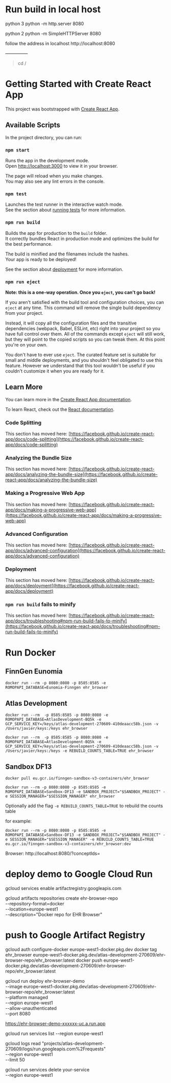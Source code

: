 

# Run build in local host

python 3
python -m http.server 8080

python 2 
python -m SimpleHTTPServer 8080

follow the address in localhost
http://localhost:8080

––––––––––
>cd /

# Getting Started with Create React App

This project was bootstrapped with [Create React App](https://github.com/facebook/create-react-app).

## Available Scripts

In the project directory, you can run:

### `npm start`

Runs the app in the development mode.\
Open [http://localhost:3000](http://localhost:3000) to view it in your browser.

The page will reload when you make changes.\
You may also see any lint errors in the console.

### `npm test`

Launches the test runner in the interactive watch mode.\
See the section about [running tests](https://facebook.github.io/create-react-app/docs/running-tests) for more information.

### `npm run build`

Builds the app for production to the `build` folder.\
It correctly bundles React in production mode and optimizes the build for the best performance.

The build is minified and the filenames include the hashes.\
Your app is ready to be deployed!

See the section about [deployment](https://facebook.github.io/create-react-app/docs/deployment) for more information.

### `npm run eject`

**Note: this is a one-way operation. Once you `eject`, you can't go back!**

If you aren't satisfied with the build tool and configuration choices, you can `eject` at any time. This command will remove the single build dependency from your project.

Instead, it will copy all the configuration files and the transitive dependencies (webpack, Babel, ESLint, etc) right into your project so you have full control over them. All of the commands except `eject` will still work, but they will point to the copied scripts so you can tweak them. At this point you're on your own.

You don't have to ever use `eject`. The curated feature set is suitable for small and middle deployments, and you shouldn't feel obligated to use this feature. However we understand that this tool wouldn't be useful if you couldn't customize it when you are ready for it.

## Learn More

You can learn more in the [Create React App documentation](https://facebook.github.io/create-react-app/docs/getting-started).

To learn React, check out the [React documentation](https://reactjs.org/).

### Code Splitting

This section has moved here: [https://facebook.github.io/create-react-app/docs/code-splitting](https://facebook.github.io/create-react-app/docs/code-splitting)

### Analyzing the Bundle Size

This section has moved here: [https://facebook.github.io/create-react-app/docs/analyzing-the-bundle-size](https://facebook.github.io/create-react-app/docs/analyzing-the-bundle-size)

### Making a Progressive Web App

This section has moved here: [https://facebook.github.io/create-react-app/docs/making-a-progressive-web-app](https://facebook.github.io/create-react-app/docs/making-a-progressive-web-app)

### Advanced Configuration

This section has moved here: [https://facebook.github.io/create-react-app/docs/advanced-configuration](https://facebook.github.io/create-react-app/docs/advanced-configuration)

### Deployment

This section has moved here: [https://facebook.github.io/create-react-app/docs/deployment](https://facebook.github.io/create-react-app/docs/deployment)

### `npm run build` fails to minify

This section has moved here: [https://facebook.github.io/create-react-app/docs/troubleshooting#npm-run-build-fails-to-minify](https://facebook.github.io/create-react-app/docs/troubleshooting#npm-run-build-fails-to-minify)




# Run Docker

## FinnGen Eunomia

```
docker run --rm -p 8080:8080 -p 8585:8585 -e ROMOPAPI_DATABASE=Eunomia-Finngen ehr_browser 
```

## Atlas Development

```
docker run --rm  -p 8585:8585 -p 8080:8080 -e ROMOPAPI_DATABASE=AtlasDevelopment-BQ5k -e GCP_SERVICE_KEY=/keys/atlas-development-270609-410deaacc58b.json -v /Users/javier/keys:/keys ehr_browser
```
```
docker run --rm  -p 8585:8585 -p 8080:8080 -e ROMOPAPI_DATABASE=AtlasDevelopment-BQ5k -e GCP_SERVICE_KEY=/keys/atlas-development-270609-410deaacc58b.json -v /Users/javier/keys:/keys -e REBUILD_COUNTS_TABLE=TRUE ehr_browser
```

## Sandbox DF13

```
docker pull eu.gcr.io/finngen-sandbox-v3-containers/ehr_browser
```

```
docker run --rm -p 8080:8080 -p 8585:8585 -e ROMOPAPI_DATABASE=Sandbox-DF13 -e SANDBOX_PROJECT="$SANDBOX_PROJECT" -e SESSION_MANAGER="$SESSION_MANAGER" ehr_browser 
```

Optionally add the flag `-e REBUILD_COUNTS_TABLE=TRUE` to rebuild the counts table

for example:
```
docker run --rm -p 8080:8080 -p 8585:8585 -e ROMOPAPI_DATABASE=Sandbox-DF13 -e SANDBOX_PROJECT="$SANDBOX_PROJECT" -e SESSION_MANAGER="$SESSION_MANAGER" -e REBUILD_COUNTS_TABLE=TRUE  eu.gcr.io/finngen-sandbox-v3-containers/ehr_browser:dev 
```

Browser:
http://localhost:8080/?conceptIds=<conceptId>



# deploy demo to Google Cloud Run

gcloud services enable artifactregistry.googleapis.com

gcloud artifacts repositories create ehr-browser-repo \
  --repository-format=docker \
  --location=europe-west1 \
  --description="Docker repo for EHR Browser"

# push to Google Artifact Registry
gcloud auth configure-docker europe-west1-docker.pkg.dev
docker tag ehr_browser europe-west1-docker.pkg.dev/atlas-development-270609/ehr-browser-repo/ehr_browser:latest
docker push europe-west1-docker.pkg.dev/atlas-development-270609/ehr-browser-repo/ehr_browser:latest


gcloud run deploy ehr-browser-demo \
  --image europe-west1-docker.pkg.dev/atlas-development-270609/ehr-browser-repo/ehr_browser:latest \
  --platform managed \
  --region europe-west1 \
  --allow-unauthenticated\
  --port 8080


https://ehr-browser-demo-xxxxxx-uc.a.run.app


gcloud run services list --region europe-west1


gcloud logs read "projects/atlas-development-270609/logs/run.googleapis.com%2Frequests" \
  --region europe-west1 \
  --limit 50

  gcloud run services delete your-service \
  --region europe-west1
